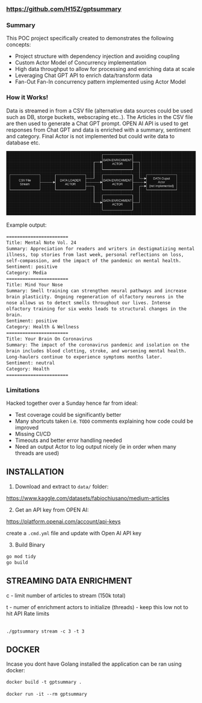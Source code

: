 ### https://github.com/H15Z/gptsummary ###

### Summary ###

This POC project specifically created to demonstrates the following concepts:

* Project structure with dependency injection and avoiding coupling
* Custom Actor Model of Concurrency implementation
* High data throughput to allow for processing and enriching data at scale
* Leveraging Chat GPT API to enrich data/transform data
* Fan-Out Fan-In concurrency pattern implemented using Actor Model

### How it Works! ###

Data is streamed in from a CSV file (alternative data sources could be used such as DB, storge buckets, webscraping etc..). The Articles in the CSV file are then used to generate a Chat GPT prompt. OPEN AI API is used to get responses from Chat GPT and data is enriched with a summary, sentiment and category. Final Actor is not implemented but could write data to database etc.

![Architecture](arch.png)


Example output:

```
=======================
Title: Mental Note Vol. 24
Summary: Appreciation for readers and writers in destigmatizing mental illness, top stories from last week, personal reflections on loss, self-compassion, and the impact of the pandemic on mental health.
Sentiment: positive
Category: Media
=======================
Title: Mind Your Nose
Summary: Smell training can strengthen neural pathways and increase brain plasticity. Ongoing regeneration of olfactory neurons in the nose allows us to detect smells throughout our lives. Intense olfactory training for six weeks leads to structural changes in the brain.
Sentiment: positive
Category: Health & Wellness
=======================
Title: Your Brain On Coronavirus
Summary: The impact of the coronavirus pandemic and isolation on the brain includes blood clotting, stroke, and worsening mental health. Long-haulers continue to experience symptoms months later.
Sentiment: neutral
Category: Health
=======================

```

### Limitations ###

Hacked together over a Sunday hence far from ideal:

* Test coverage could be significantly better
* Many shortcuts taken i.e. `TODO` comments explaining how code could be improved
* Missing CI/CD
* Timeouts and better error handling needed
* Need an output Actor to log output nicely (ie in order when many threads are used)


## INSTALLATION ##

1. Download and extract to `data/` folder:

https://www.kaggle.com/datasets/fabiochiusano/medium-articles

2. Get an API key from OPEN AI:

https://platform.openai.com/account/api-keys

create a `.cmd.yml` file and update with Open AI  API key

3. Build Binary

```console 
go mod tidy
go build

```

## STREAMING DATA ENRICHMENT ##

c - limit number of articles to stream (150k total)

t - numer of enrichment actors to initialize (threads) - keep this low not to hit API Rate limits

```console

./gptsummary stream -c 3 -t 3

```

## DOCKER ##

Incase you dont have Golang installed the application can be ran using docker:

```console
docker build -t gptsummary .

docker run -it --rm gptsummary
```
